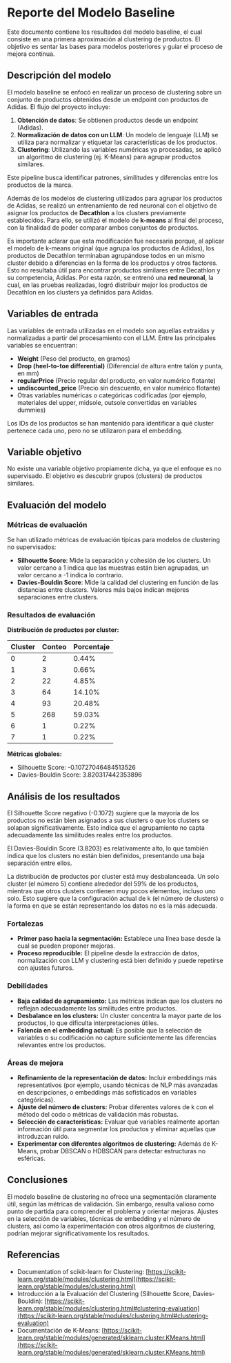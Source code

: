 # Reporte del Modelo Baseline

Este documento contiene los resultados del modelo baseline, el cual consiste en una primera aproximación al clustering de productos. El objetivo es sentar las bases para modelos posteriores y guiar el proceso de mejora continua.

## Descripción del modelo

El modelo baseline se enfocó en realizar un proceso de clustering sobre un conjunto de productos obtenidos desde un endpoint con productos de Adidas. El flujo del proyecto incluye:

1. **Obtención de datos**: Se obtienen productos desde un endpoint (Adidas).
2. **Normalización de datos con un LLM**: Un modelo de lenguaje (LLM) se utiliza para normalizar y etiquetar las características de los productos.
3. **Clustering**: Utilizando las variables numéricas ya procesadas, se aplicó un algoritmo de clustering (ej. K-Means) para agrupar productos similares.

Este pipeline busca identificar patrones, similitudes y diferencias entre los productos de la marca.

Además de los modelos de clustering utilizados para agrupar los productos de Adidas, se realizó un entrenamiento de red neuronal con el objetivo de asignar los productos de **Decathlon** a los clusters previamente establecidos. Para ello, se utilizó el modelo de **k-means** al final del proceso, con la finalidad de poder comparar ambos conjuntos de productos.

Es importante aclarar que esta modificación fue necesaria porque, al aplicar el modelo de k-means original (que agrupa los productos de Adidas), los productos de Decathlon terminaban agrupándose todos en un mismo cluster debido a diferencias en la forma de los productos y otros factores. Esto no resultaba útil para encontrar productos similares entre Decathlon y su competencia, Adidas. Por esta razón, se entrenó una **red neuronal**, la cual, en las pruebas realizadas, logró distribuir mejor los productos de Decathlon en los clusters ya definidos para Adidas.

## Variables de entrada

Las variables de entrada utilizadas en el modelo son aquellas extraídas y normalizadas a partir del procesamiento con el LLM. Entre las principales variables se encuentran:

- **Weight** (Peso del producto, en gramos)
- **Drop (heel-to-toe differential)** (Diferencial de altura entre talón y punta, en mm)
- **regularPrice** (Precio regular del producto, en valor numérico flotante)
- **undiscounted_price** (Precio sin descuento, en valor numérico flotante)
- Otras variables numéricas o categóricas codificadas (por ejemplo, materiales del upper, midsole, outsole convertidas en variables dummies)

Los IDs de los productos se han mantenido para identificar a qué cluster pertenece cada uno, pero no se utilizaron para el embedding.

## Variable objetivo

No existe una variable objetivo propiamente dicha, ya que el enfoque es no supervisado. El objetivo es descubrir grupos (clusters) de productos similares.

## Evaluación del modelo

### Métricas de evaluación

Se han utilizado métricas de evaluación típicas para modelos de clustering no supervisados:

- **Silhouette Score**: Mide la separación y cohesión de los clusters. Un valor cercano a 1 indica que las muestras están bien agrupadas, un valor cercano a -1 indica lo contrario.
- **Davies-Bouldin Score**: Mide la calidad del clustering en función de las distancias entre clusters. Valores más bajos indican mejores separaciones entre clusters.

### Resultados de evaluación

**Distribución de productos por cluster:**

| Cluster | Conteo | Porcentaje |
|---------|---------|------------|
| 0       | 2       | 0.44%      |
| 1       | 3       | 0.66%      |
| 2       | 22      | 4.85%      |
| 3       | 64      | 14.10%     |
| 4       | 93      | 20.48%     |
| 5       | 268     | 59.03%     |
| 6       | 1       | 0.22%      |
| 7       | 1       | 0.22%      |

**Métricas globales:**

- Silhouette Score: -0.10727046484513526  
- Davies-Bouldin Score: 3.820317442353896

## Análisis de los resultados

El Silhouette Score negativo (-0.1072) sugiere que la mayoría de los productos no están bien asignados a sus clusters o que los clusters se solapan significativamente. Esto indica que el agrupamiento no capta adecuadamente las similitudes reales entre los productos.

El Davies-Bouldin Score (3.8203) es relativamente alto, lo que también indica que los clusters no están bien definidos, presentando una baja separación entre ellos.

La distribución de productos por cluster está muy desbalanceada. Un solo cluster (el número 5) contiene alrededor del 59% de los productos, mientras que otros clusters contienen muy pocos elementos, incluso uno solo. Esto sugiere que la configuración actual de k (el número de clusters) o la forma en que se están representando los datos no es la más adecuada.

### Fortalezas

- **Primer paso hacia la segmentación:** Establece una línea base desde la cual se pueden proponer mejoras.
- **Proceso reproducible:** El pipeline desde la extracción de datos, normalización con LLM y clustering está bien definido y puede repetirse con ajustes futuros.

### Debilidades

- **Baja calidad de agrupamiento:** Las métricas indican que los clusters no reflejan adecuadamente las similitudes entre productos.
- **Desbalance en los clusters:** Un cluster concentra la mayor parte de los productos, lo que dificulta interpretaciones útiles.
- **Falencia en el embedding actual:** Es posible que la selección de variables o su codificación no capture suficientemente las diferencias relevantes entre los productos.

### Áreas de mejora

- **Refinamiento de la representación de datos:** Incluir embeddings más representativos (por ejemplo, usando técnicas de NLP más avanzadas en descripciones, o embeddings más sofisticados en variables categóricas).
- **Ajuste del número de clusters:** Probar diferentes valores de k con el método del codo o métricas de validación más robustas.
- **Selección de características:** Evaluar qué variables realmente aportan información útil para segmentar los productos y eliminar aquellas que introduzcan ruido.
- **Experimentar con diferentes algoritmos de clustering:** Además de K-Means, probar DBSCAN o HDBSCAN para detectar estructuras no esféricas.

## Conclusiones

El modelo baseline de clustering no ofrece una segmentación claramente útil, según las métricas de validación. Sin embargo, resulta valioso como punto de partida para comprender el problema y orientar mejoras. Ajustes en la selección de variables, técnicas de embedding y el número de clusters, así como la experimentación con otros algoritmos de clustering, podrían mejorar significativamente los resultados.

## Referencias

- Documentation of scikit-learn for Clustering: [https://scikit-learn.org/stable/modules/clustering.html](https://scikit-learn.org/stable/modules/clustering.html)
- Introducción a la Evaluación del Clustering (Silhouette Score, Davies-Bouldin): [https://scikit-learn.org/stable/modules/clustering.html#clustering-evaluation](https://scikit-learn.org/stable/modules/clustering.html#clustering-evaluation)
- Documentación de K-Means: [https://scikit-learn.org/stable/modules/generated/sklearn.cluster.KMeans.html](https://scikit-learn.org/stable/modules/generated/sklearn.cluster.KMeans.html)
